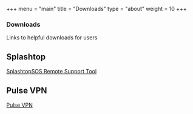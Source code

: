 +++
menu = "main"
title = "Downloads"
type = "about"
weight = 10
+++

### Downloads

Links to helpful downloads for users

## Splashtop
<a href=downloads/splashtopsos.exe>SplashtopSOS Remote Support Tool</a>

## Pulse VPN
<a href=downloads/pulse-installer.msi>Pulse VPN</a>



